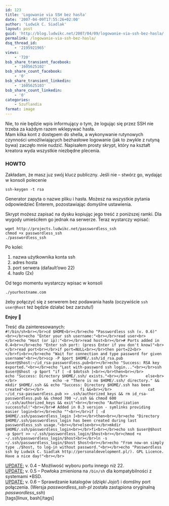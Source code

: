 ```yaml
---
id: 123
title: 'Logowanie via SSH bez hasła'
date: '2007-04-09T17:55:26+02:00'
author: 'Ludwik C. Siadlak'
layout: post
guid: 'http://blog.ludwikc.net/2007/04/09/logowanie-via-ssh-bez-hasla/'
permalink: /logowanie-via-ssh-bez-hasla/
dsq_thread_id:
    - '2195921965'
views:
    - '720'
bsb_share_transient_facebook:
    - '1605625102'
bsb_share_count_facebook:
    - '0'
bsb_share_transient_linkedin:
    - '1605625103'
bsb_share_count_linkedin:
    - '0'
categories:
    - Szuflandia
format: image
---
```


Nie, to nie będzie wpis informujący o tym, że logując się przez SSH nie trzeba za każdym razem wklepywać hasła.  
Mam kilka kont z dostępem do shella, a wykonywanie rutynowych czynności umożliwiających bezhasłowe logowanie (jak to zwykle z rutyną bywa) zaczęło mnie nudzić. Napisałem prosty skrypt, który na kształt kreatora wyda wszystkie niezbędne plecenia.

### HOWTO

Zakładam, że masz juz swój klucz publiczny. Jeśli nie – stwórz go, wydając w konsoli polecenie

```
ssh-keygen -t rsa
```

Generator zapyta o nazwe pliku i hasła. Możesz na wszystkie pytania odpowiedzieć Enterem, pozostawiając domyślne ustawienia.

Skrypt możesz zapisać na dysku kopiując jego treść z poniższej ramki. Dla wygody umieściłem go jednak na serwerze. Teraz wystarczy wpisać:

```
wget http://projects.ludwikc.net/passwordless_ssh
chmod +x passwordless_ssh
./passwordless_ssh
```

Po kolei:

1. nazwa użytkownika konta ssh
2. adres hosta
3. port serwera (dafault’owo 22)
4. hasło (2x)

Od tego momentu wystarczy wpisac w konsoli

```
./yourhostname.com
```

 żeby połączyć się z serwerem bez podawania hasła (oczywiście `ssh user@host` też będzie działać bez zarzutu!)

**Enjoy 🙂**

Treść dla zainteresowanych:  
`#!/bin/sh<br></br>cd $HOME<br></br>echo "Passwordless ssh (v. 0.6)"<br></br>echo "Enter your ssh username:"<br></br>read user<br></br>echo "Host (or ip):"<br></br>read host<br></br># Ports added in 0.4<br></br>echo "Enter ssh port: (press Enter if you don't know)"<br></br>read port<br></br>if port=NULL<br></br>then port=22<br></br>fi<br></br>echo "Wait for connection and type password for given username"<br></br>scp -P $port $HOME/.ssh/id_rsa.pub $user@$host:~/id_rsa-passwordless.pub<br></br>echo "Success: RSA key exported."<br></br>echo "Last with-password ssh login..."<br></br>ssh $user@$host -p $port "if [ -d $dotssh ]<br></br>then<br></br>        echo "Success: Directory $HOME/.ssh/ exists."<br></br>        else<br></br>                echo -e "There is no $HOME/.ssh/ directory." && mkdir $HOME/.ssh && echo "Success: Directory $HOME/.ssh has been created"<br></br>                fi &&<br></br>                cat ~/id_rsa-passwordless.pub >> .ssh/authorized_keys && rm id_rsa-passwordless.pub && chmod 700 ~/.ssh && chmod 600 ~/.ssh/authorized_keys && exit"<br></br>echo "Authorization successful!"<br></br># Added in 0.3 version - symlinks providing easier login<br></br>echo ""<br></br>if [ -d $HOME/.ssh/passwordless_login ]<br></br>then<br></br>echo "Directory $HOME/.ssh/passwordless_login has been created during last passwordless_ssh usage."<br></br>else<br></br>mkdir $HOME/.ssh/passwordless_login<br></br>fi<br></br>echo ssh $user@$host -p $port >> ~/.ssh/passwordless_login/$host<br></br>chmod +x ~/.ssh/passwordless_login/$host<br></br>ln -s ~/.ssh/passwordless_login/$host $host<br></br>echo "From now-on simply type ./$host, to log-in without password."<br></br>echo "Passwordless ssh by Ludwik C. Siadlak http://personaldevelopment.pl/). GPL Licence. Have a nice day!"<br></br>`

<ins datetime="2007-04-09T18:17:51+00:00">UPDATE:</ins> v. 0.4 – Możliwość wyboru portu innego niż 22.  
<ins datetime="2007-04-10T15:36:27+00:00">UPDATE:</ins> v. 0.5 – Powłoka zmieniona na `/bin/sh` dla kompatybilności z systemami \*BSD.  
<ins datetime="2007-04-11T11:18:05+00:00">UPDATE:</ins> v. 0.6 – Sprawdzanie katalogów (*dzięki Jojo!*) i domślny port połączenia. (Wersja *passwordless\_ssh-pl* została zastąpiona oryginalną *passwordless\_ssh*)  
\[tags\]linux, bash\[/tags\]